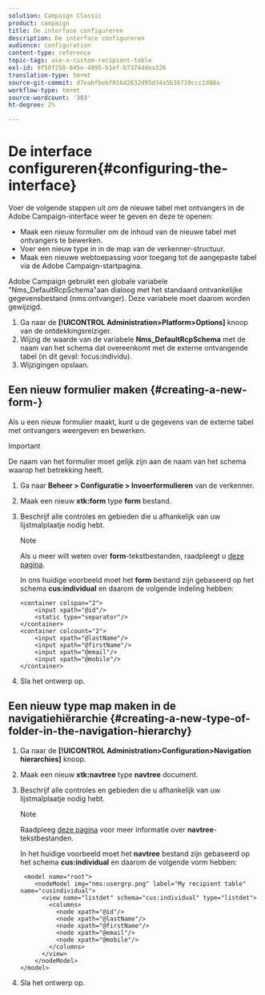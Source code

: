 ```yaml
---
solution: Campaign Classic
product: campaign
title: De interface configureren
description: De interface configureren
audience: configuration
content-type: reference
topic-tags: use-a-custom-recipient-table
exl-id: 9f50f258-845e-4895-b1ef-b73744dea326
translation-type: tm+mt
source-git-commit: d7eabfbebf016d2632d95d34a5b36719ccc1d88a
workflow-type: tm+mt
source-wordcount: '303'
ht-degree: 2%

---
```


# De interface configureren{#configuring-the-interface}

Voer de volgende stappen uit om de nieuwe tabel met ontvangers in de Adobe Campaign-interface weer te geven en deze te openen:

* Maak een nieuw formulier om de inhoud van de nieuwe tabel met ontvangers te bewerken.
* Voer een nieuw type in in de map van de verkenner-structuur.
* Maak een nieuwe webtoepassing voor toegang tot de aangepaste tabel via de Adobe Campaign-startpagina.

Adobe Campaign gebruikt een globale variabele &quot;Nms_DefaultRcpSchema&quot;aan dialoog met het standaard ontvankelijke gegevensbestand (nms:ontvanger). Deze variabele moet daarom worden gewijzigd.

1. Ga naar de **[!UICONTROL Administration>Platform>Options]** knoop van de ontdekkingsreiziger.
1. Wijzig de waarde van de variabele **Nms_DefaultRcpSchema** met de naam van het schema dat overeenkomt met de externe ontvangende tabel (in dit geval: focus:individu).
1. Wijzigingen opslaan.

## Een nieuw formulier maken {#creating-a-new-form-}

Als u een nieuw formulier maakt, kunt u de gegevens van de externe tabel met ontvangers weergeven en bewerken.

>[!IMPORTANT]
>
>De naam van het formulier moet gelijk zijn aan de naam van het schema waarop het betrekking heeft.

1. Ga naar **Beheer > Configuratie > Invoerformulieren** van de verkenner.
1. Maak een nieuw **xtk:form** type **form** bestand.
1. Beschrijf alle controles en gebieden die u afhankelijk van uw lijstmalplaatje nodig hebt.

   >[!NOTE]
   >
   >Als u meer wilt weten over **form**-tekstbestanden, raadpleegt u [deze pagina](../../configuration/using/identifying-a-form.md).

   In ons huidige voorbeeld moet het **form** bestand zijn gebaseerd op het schema **cus:individual** en daarom de volgende indeling hebben:

   ```
   <container colspan="2">
       <input xpath="@id"/>
       <static type="separator"/>
   </container>
   <container colcount="2">
       <input xpath="@lastName"/>
       <input xpath="@firstName"/>
       <input xpath="@email"/>
       <input xpath="@mobile"/>
   </container> 
   ```

1. Sla het ontwerp op.

## Een nieuw type map maken in de navigatiehiërarchie {#creating-a-new-type-of-folder-in-the-navigation-hierarchy}

1. Ga naar de **[!UICONTROL Administration>Configuration>Navigation hierarchies]** knoop.
1. Maak een nieuw **xtk:navtree** type **navtree** document.
1. Beschrijf alle controles en gebieden die u afhankelijk van uw lijstmalplaatje nodig hebt.

   >[!NOTE]
   >
   >Raadpleeg [deze pagina](../../platform/using/adobe-campaign-explorer.md#about-navigation-hierarchy) voor meer informatie over **navtree**-tekstbestanden.

   In het huidige voorbeeld moet het **navtree** bestand zijn gebaseerd op het schema **cus:individual** en daarom de volgende vorm hebben:

   ```
    <model name="root">
       <nodeModel img="nms:usergrp.png" label="My recipient table" name="cusindividual">
         <view name="listdet" schema="cus:individual" type="listdet">
           <columns>
             <node xpath="@id"/>
             <node xpath="@lastName"/>
             <node xpath="@firstName"/>
             <node xpath="@email"/>
             <node xpath="@mobile"/>
           </columns>
         </view>
       </nodeModel>
   </model>
   ```

1. Sla het ontwerp op.
